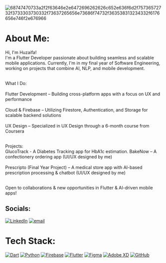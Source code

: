 ![68747470733a2f2f63646e2e6472696262626c652e636f6d2f75736572732f3733303730332f73637265656e73686f74732f363538313234332f6176656e746f2e676966](https://github.com/user-attachments/assets/81c8f202-6b6d-401c-b366-6262f47b7435)

# About Me:

Hi, I'm Huzaifa!<br>I'm a Flutter Developer passionate about building seamless and scalable mobile applications. Currently, I'm in my final year of Software Engineering, working on projects that combine AI, NLP, and mobile development.<br><br>  

What I Do:<br>  
Flutter Development – Building cross-platform apps with a focus on UX and performance<br>  
Cloud & Firebase – Utilizing Firestore, Authentication, and Storage for scalable backend solutions<br>  
UX Design – Specialized in UX Design through a 6-month course from Coursera<br><br>  

Projects:<br>
GlucoTrack - A Diabetes Tracking app for HbA1c estimation.
BakeNow – A confectionery ordering app (UI/UX designed by me)<br>  
Prescripto (Final Year Project) – A medical store app with AI-based prescription processing & chatbot (UI/UX designed by me)<br><br>  

Open to collaborations & new opportunities in Flutter & AI-driven mobile apps!  




## Socials:
[![LinkedIn](https://img.shields.io/badge/LinkedIn-%230077B5.svg?logo=linkedin&logoColor=white)](https://www.linkedin.com/in/muhammad-huzaifa-9005aa23b/) [![email](https://img.shields.io/badge/Email-D14836?logo=gmail&logoColor=white)](mailto:muhammadhuzaifa5200@gmail.com) 

# Tech Stack:
[![Dart](https://img.shields.io/badge/Dart-0175C2?style=flat&logo=dart&logoColor=white)](https://dart.dev/)  [![Python](https://img.shields.io/badge/Python-3776AB?style=flat&logo=python&logoColor=white)](https://www.python.org/)  [![Firebase](https://img.shields.io/badge/Firebase-FFCA28?style=flat&logo=firebase&logoColor=white)](https://firebase.google.com/)  [![Flutter](https://img.shields.io/badge/Flutter-02569B?style=flat&logo=flutter&logoColor=white)](https://flutter.dev/)  [![Figma](https://img.shields.io/badge/Figma-F24E1E?style=flat&logo=figma&logoColor=white)](https://www.figma.com/)  [![Adobe XD](https://img.shields.io/badge/Adobe%20XD-FF61F6?style=flat&logo=adobe-xd&logoColor=white)](https://www.adobe.com/products/xd.html)  [![GitHub](https://img.shields.io/badge/GitHub-181717?style=flat&logo=github&logoColor=white)](https://github.com/)  

